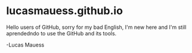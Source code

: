 lucasmauess.github.io
=====================

Hello users of GitHub, sorry for my bad English, I'm new here and I'm still aprendedndo to use the GitHub and its tools.

-Lucas Mauess
